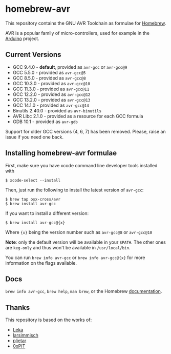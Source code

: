 # homebrew-avr

This repository contains the GNU AVR Toolchain as formulae for [Homebrew].

AVR is a popular family of micro-controllers, used for example in the [Arduino] project.

## Current Versions

- GCC 9.4.0 - **default**, provided as `avr-gcc` or `avr-gcc@9`
- GCC 5.5.0 - provided as `avr-gcc@5`
- GCC 8.5.0 - provided as `avr-gcc@8`
- GCC 10.3.0 - provided as `avr-gcc@10`
- GCC 11.3.0 - provided as `avr-gcc@11`
- GCC 12.2.0 - provided as `avr-gcc@12`
- GCC 13.2.0 - provided as `avr-gcc@13`
- GCC 14.1.0 - provided as `avr-gcc@14`
- Binutils 2.40.0 - provided as `avr-binutils`
- AVR Libc 2.1.0 - provided as a resource for each GCC formula
- GDB 10.1 - provided as `avr-gdb`

Support for older GCC versions (4, 6, 7) has been removed. Please, raise an issue if you need one back.

## Installing homebrew-avr formulae

First, make sure you have xcode command line developer tools installed with

```console
$ xcode-select --install
```

Then, just run the following to install the latest version of `avr-gcc`:

```console
$ brew tap osx-cross/avr
$ brew install avr-gcc
```

If you want to install a different version:

```console
$ brew install avr-gcc@{x}
```

Where `{x}` being the version number such as `avr-gcc@8` or `avr-gcc@10`

**Note**: only the default version will be available in your `$PATH`. The other ones are `keg-only` and thus won't be available in `/usr/local/bin`.

You can run `brew info avr-gcc` or `brew info avr-gcc@{x}` for more information on the flags available.

## Docs

`brew info avr-gcc`, `brew help`, `man brew`, or the Homebrew [documentation].

## Thanks

This repository is based on the works of:

-   [Leka]
-   [larsimmisch]
-   [plietar]
-   [0xPIT]

[Homebrew]: http://brew.sh
[Arduino]: http://arduino.cc
[documentation]: https://docs.brew.sh/
[Leka]: https://github.com/Leka/homebrew-avr
[larsimmisch]: https://github.com/larsimmisch/homebrew-avr
[plietar]: https://github.com/plietar/homebrew-avr/
[0xPIT]: https://github.com/0xPIT/homebrew-avr
